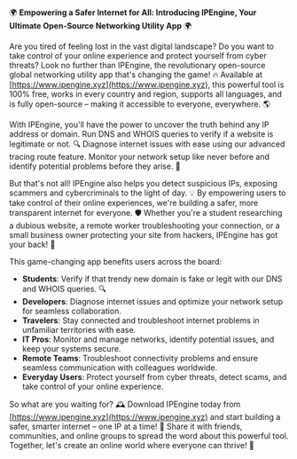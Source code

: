 🌍️ **Empowering a Safer Internet for All: Introducing IPEngine, Your Ultimate Open-Source Networking Utility App** 🌍️

Are you tired of feeling lost in the vast digital landscape? Do you want to take control of your online experience and protect yourself from cyber threats? Look no further than IPEngine, the revolutionary open-source global networking utility app that's changing the game! 🔥 Available at [https://www.ipengine.xyz](https://www.ipengine.xyz), this powerful tool is 100% free, works in every country and region, supports all languages, and is fully open-source – making it accessible to everyone, everywhere. 🌎

With IPEngine, you'll have the power to uncover the truth behind any IP address or domain. Run DNS and WHOIS queries to verify if a website is legitimate or not. 🔍 Diagnose internet issues with ease using our advanced tracing route feature. Monitor your network setup like never before and identify potential problems before they arise. 📡

But that's not all! IPEngine also helps you detect suspicious IPs, exposing scammers and cybercriminals to the light of day. 💡 By empowering users to take control of their online experiences, we're building a safer, more transparent internet for everyone. 🛡️ Whether you're a student researching a dubious website, a remote worker troubleshooting your connection, or a small business owner protecting your site from hackers, IPEngine has got your back! 👏

This game-changing app benefits users across the board:

* **Students**: Verify if that trendy new domain is fake or legit with our DNS and WHOIS queries. 🔍
* **Developers**: Diagnose internet issues and optimize your network setup for seamless collaboration.
* **Travelers**: Stay connected and troubleshoot internet problems in unfamiliar territories with ease.
* **IT Pros**: Monitor and manage networks, identify potential issues, and keep your systems secure.
* **Remote Teams**: Troubleshoot connectivity problems and ensure seamless communication with colleagues worldwide.
* **Everyday Users**: Protect yourself from cyber threats, detect scams, and take control of your online experience.

So what are you waiting for? 🕰️ Download IPEngine today from [https://www.ipengine.xyz](https://www.ipengine.xyz) and start building a safer, smarter internet – one IP at a time! 💪 Share it with friends, communities, and online groups to spread the word about this powerful tool. Together, let's create an online world where everyone can thrive! 🌟